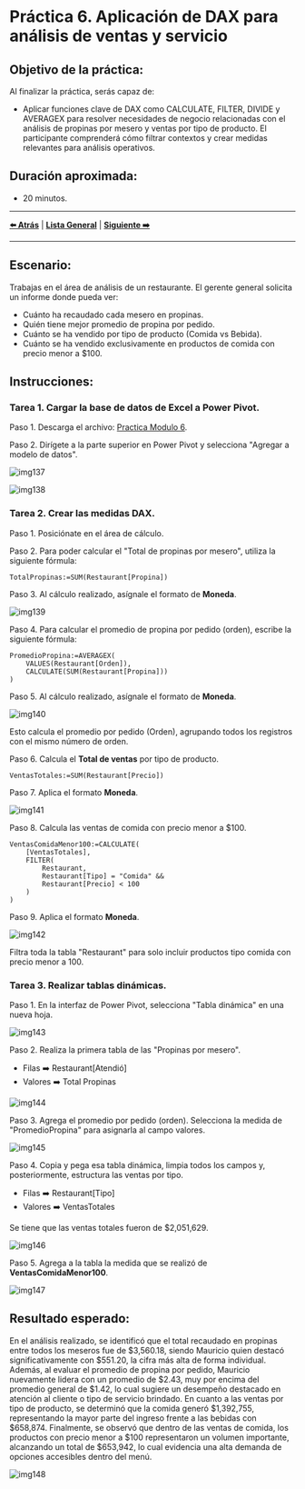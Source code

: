 # Práctica 6. Aplicación de DAX para análisis de ventas y servicio

## Objetivo de la práctica:
Al finalizar la práctica, serás capaz de:

- Aplicar funciones clave de DAX como CALCULATE, FILTER, DIVIDE y AVERAGEX para resolver necesidades de negocio relacionadas con el análisis de propinas por mesero y ventas por tipo de producto. El participante comprenderá cómo filtrar contextos y crear medidas relevantes para análisis operativos.

## Duración aproximada:
- 20 minutos.

---

**[⬅️ Atrás](https://netec-mx.github.io/EXC_COP_ADV/Cap%C3%ADtulo5/)** | **[Lista General](https://netec-mx.github.io/EXC_COP_ADV/)** | **[Siguiente ➡️](https://netec-mx.github.io/EXC_COP_ADV/Cap%C3%ADtulo7/)**

---

## Escenario: 

Trabajas en el área de análisis de un restaurante. El gerente general solicita un informe donde pueda ver:

- Cuánto ha recaudado cada mesero en propinas.
- Quién tiene mejor promedio de propina por pedido.
- Cuánto se ha vendido por tipo de producto (Comida vs Bebida).
- Cuánto se ha vendido exclusivamente en productos de comida con precio menor a $100.

## Instrucciones:

### Tarea 1. Cargar la base de datos de Excel a Power Pivot.

Paso 1. Descarga el archivo: [Practica Modulo 6](<Práctica Modulo 6.xlsx>).

Paso 2. Dirígete a la parte superior en Power Pivot y selecciona "Agregar a modelo de datos".

![img137](../images/img137.png)

![img138](../images/img138.png)

### Tarea 2. Crear las medidas DAX.

Paso 1. Posiciónate en el área de cálculo.

Paso 2. Para poder calcular el "Total de propinas por mesero", utiliza la siguiente fórmula:

```
TotalPropinas:=SUM(Restaurant[Propina])
```

Paso 3. Al cálculo realizado, asígnale el formato de **Moneda**.

![img139](../images/img139.png)

Paso 4. Para calcular el promedio de propina por pedido (orden), escribe la siguiente fórmula:

```
PromedioPropina:=AVERAGEX(
    VALUES(Restaurant[Orden]),
    CALCULATE(SUM(Restaurant[Propina]))
)
```

Paso 5. Al cálculo realizado, asígnale el formato de **Moneda**.

![img140](../images/img140.png)

Esto calcula el promedio por pedido (Orden), agrupando todos los registros con el mismo número de orden.

Paso 6. Calcula el **Total de ventas** por tipo de producto.

```
VentasTotales:=SUM(Restaurant[Precio])
```

Paso 7. Aplica el formato **Moneda**.

![img141](../images/img141.png)

Paso 8. Calcula las ventas de comida con precio menor a $100.

```
VentasComidaMenor100:=CALCULATE(
    [VentasTotales],
    FILTER(
        Restaurant,
        Restaurant[Tipo] = "Comida" &&
        Restaurant[Precio] < 100
    )
)
```

Paso 9. Aplica el formato **Moneda**.

![img142](../images/img142.png)

Filtra toda la tabla "Restaurant" para solo incluir productos tipo comida con precio menor a 100.

### Tarea 3. Realizar tablas dinámicas.

Paso 1. En la interfaz de Power Pivot, selecciona "Tabla dinámica" en una nueva hoja. 

![img143](../images/img143.png)

Paso 2. Realiza la primera tabla de las "Propinas por mesero".

- Filas ➡️ Restaurant[Atendió]
- Valores ➡️ Total Propinas

![img144](../images/img144.png)

Paso 3. Agrega el promedio por pedido (orden). Selecciona la medida de "PromedioPropina" para asignarla al campo valores.

![img145](../images/img145.png)

Paso 4. Copia y pega esa tabla dinámica, limpia todos los campos y, posteriormente, estructura las ventas por tipo.

- Filas ➡️ Restaurant[Tipo]
- Valores ➡️ VentasTotales

Se tiene que las ventas totales fueron de $2,051,629.

![img146](../images/img146.png)

Paso 5. Agrega a la tabla la medida que se realizó de **VentasComidaMenor100**.

![img147](../images/img147.png)

## Resultado esperado:

En el análisis realizado, se identificó que el total recaudado en propinas entre todos los meseros fue de $3,560.18, siendo Mauricio quien destacó significativamente con $551.20, la cifra más alta de forma individual. Además, al evaluar el promedio de propina por pedido, Mauricio nuevamente lidera con un promedio de $2.43, muy por encima del promedio general de $1.42, lo cual sugiere un desempeño destacado en atención al cliente o tipo de servicio brindado. En cuanto a las ventas por tipo de producto, se determinó que la comida generó $1,392,755, representando la mayor parte del ingreso frente a las bebidas con $658,874. Finalmente, se observó que dentro de las ventas de comida, los productos con precio menor a $100 representaron un volumen importante, alcanzando un total de $653,942, lo cual evidencia una alta demanda de opciones accesibles dentro del menú.

![img148](../images/img148.png)
